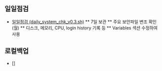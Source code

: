 ## 일일점검

* [일일점검 (daily_system_chk_v0.3.sh)](https://github.com/wlsejrdyd/scripts/blob/main/daily_system_chk_v0.3.sh)
** 7일 보관
** 주요 보안파일 변조 확인 (월)
** 디스크, 메모리, CPU, login history 기록 등
** Variables 섹션 수정하여 사용

## 로컬백업

* []
